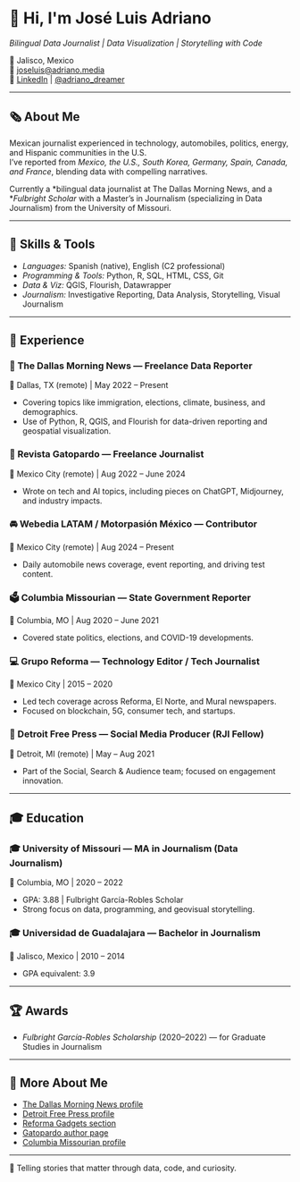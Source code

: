 # 👋 Hi, I'm José Luis Adriano  
*Bilingual Data Journalist | Data Visualization | Storytelling with Code*

📍 Jalisco, Mexico  
📧 joseluis@adriano.media  
🔗 <a href="https://www.linkedin.com/in/joseluisadriano/" target="_blank">LinkedIn</a> | <a href="https://twitter.com/adriano_dreamer" target="_blank">@adriano_dreamer</a>  

---

## 🗞️ About Me

Mexican journalist experienced in technology, automobiles, politics, energy, and Hispanic communities in the U.S.  
I’ve reported from *Mexico, the U.S., South Korea, Germany, Spain, Canada, and France*, blending data with compelling narratives.

Currently a *bilingual data journalist at The Dallas Morning News, and a **Fulbright Scholar* with a Master’s in Journalism (specializing in Data Journalism) from the University of Missouri.

---

## 🔧 Skills & Tools

- *Languages:* Spanish (native), English (C2 professional)  
- *Programming & Tools:* Python, R, SQL, HTML, CSS, Git  
- *Data & Viz:* QGIS, Flourish, Datawrapper  
- *Journalism:* Investigative Reporting, Data Analysis, Storytelling, Visual Journalism

---

## 💼 Experience

### 📰 The Dallas Morning News — Freelance Data Reporter  
📍 Dallas, TX (remote) | May 2022 – Present  
- Covering topics like immigration, elections, climate, business, and demographics.  
- Use of Python, R, QGIS, and Flourish for data-driven reporting and geospatial visualization.

### 📰 Revista Gatopardo — Freelance Journalist  
📍 Mexico City (remote) | Aug 2022 – June 2024  
- Wrote on tech and AI topics, including pieces on ChatGPT, Midjourney, and industry impacts.

### 🚘 Webedia LATAM / Motorpasión México — Contributor  
📍 Mexico City (remote) | Aug 2024 – Present  
- Daily automobile news coverage, event reporting, and driving test content.

### 🗳️ Columbia Missourian — State Government Reporter  
📍 Columbia, MO | Aug 2020 – June 2021  
- Covered state politics, elections, and COVID-19 developments.

### 💻 Grupo Reforma — Technology Editor / Tech Journalist  
📍 Mexico City | 2015 – 2020  
- Led tech coverage across Reforma, El Norte, and Mural newspapers.  
- Focused on blockchain, 5G, consumer tech, and startups.

### 📱 Detroit Free Press — Social Media Producer (RJI Fellow)  
📍 Detroit, MI (remote) | May – Aug 2021  
- Part of the Social, Search & Audience team; focused on engagement innovation.

---

## 🎓 Education

### 🎓 University of Missouri — MA in Journalism (Data Journalism)  
📍 Columbia, MO | 2020 – 2022  
- GPA: 3.88 | Fulbright García-Robles Scholar  
- Strong focus on data, programming, and geovisual storytelling.

### 🎓 Universidad de Guadalajara — Bachelor in Journalism  
📍 Jalisco, Mexico | 2010 – 2014  
- GPA equivalent: 3.9

---

## 🏆 Awards

- *Fulbright García-Robles Scholarship* (2020–2022) — for Graduate Studies in Journalism  

---

## 🔗 More About Me

- <a href="https://www.dallasnews.com/author/Jos%C3%A9%20Luis%20Adriano/" target="_blank">The Dallas Morning News profile</a>  
- <a href="https://www.freep.com/staff/5167716001/jose-luis-adriano/" target="_blank">Detroit Free Press profile</a>  
- <a href="https://www.reforma.com/gadgets/" target="_blank">Reforma Gadgets section</a>  
- <a href="https://gatopardo.com/author/jose-luis-adriano/" target="_blank">Gatopardo author page</a>  
- <a href="https://www.columbiamissourian.com/users/profile/joseadriano/" target="_blank">Columbia Missourian profile</a>

---

📢 Telling stories that matter through data, code, and curiosity.

<!--
**adrianodreamer/adrianodreamer** is a ✨ _special_ ✨ repository because its `README.md` (this file) appears on your GitHub profile.

Here are some ideas to get you started:

- 🔭 I’m currently working on ...
- 🌱 I’m currently learning ...
- 👯 I’m looking to collaborate on ...
- 🤔 I’m looking for help with ...
- 💬 Ask me about ...
- 📫 How to reach me: ...
- 😄 Pronouns: ...
- ⚡ Fun fact: ...
-->
